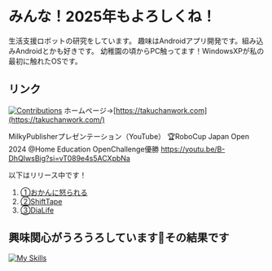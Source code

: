 # みんな！2025年もよろしくね！

生活支援ロボットの研究をしています。
趣味はAndroidアプリ開発です。組み込みAndroidとかも好きです。
幼稚園の頃からPC触ってます！WindowsXPが私の最初に触れたOSです。

## リンク
[![Contributions](https://badgen.org/img/qiita/matttchan/contributions?style=plastic)](https://qiita.com/matttchan)
ホームページ→[https://takuchanwork.com](https://takuchanwork.com/)

MilkyPublisherプレゼンテーション（YouTube）
🏆RoboCup Japan Open 2024 @Home Education OpenChallenge優勝
https://youtu.be/B-DhQIwsBig?si=vT089e4s5ACXpbNa

以下はリリース中です！

1. [①おかんに怒られる](https://play.google.com/store/apps/details?id=com.takuchan.livelymom)
2. [②ShiftTape](https://play.google.com/store/apps/details?id=com.takuchan.shifttape)
3. [③DiaLife](https://play.google.com/store/apps/details?id=com.takuchan.diamondlife)

## 興味関心がうろうろしています👀その結果です
[![My Skills](https://skillicons.dev/icons?i=ae,androidstudio,arduino,c,cs,cpp,css,dart,docker,eclipse,fastapi,figma,firebase,flask,flutter,gcp,git,github,gradle,html,ai,java,js,kotlin,linux,mongodb,mysql,nodejs,opencv,ps,pr,py,pytorch,stackoverflow,unity,ubuntu,vim,vscode)](https://skillicons.dev)




